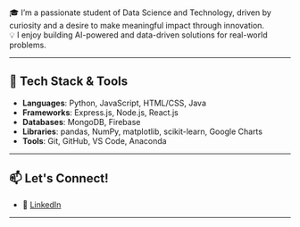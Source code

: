 🎓 I’m a passionate student of Data Science and Technology, driven by curiosity and a desire to make meaningful impact through innovation.  
💡 I enjoy building AI-powered and data-driven solutions for real-world problems. 

---

## 🔧 Tech Stack & Tools

- **Languages**: Python, JavaScript, HTML/CSS, Java
- **Frameworks**: Express.js, Node.js, React.js
- **Databases**: MongoDB, Firebase  
- **Libraries**: pandas, NumPy, matplotlib, scikit-learn, Google Charts  
- **Tools**: Git, GitHub, VS Code, Anaconda

---

## 📫 Let's Connect!

- 💼 [LinkedIn](https://www.linkedin.com/in/nithya-sri-sivakumar-028653290/)
---
